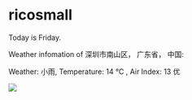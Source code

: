# ricosmall

Today is Friday.

Weather infomation of 深圳市南山区， 广东省， 中国: 

Weather: 小雨, Temperature: 14 ℃ , Air Index: 13 优

<img src="https://github-readme-stats.vercel.app/api?username=ricosmall&show_icons=true" />
